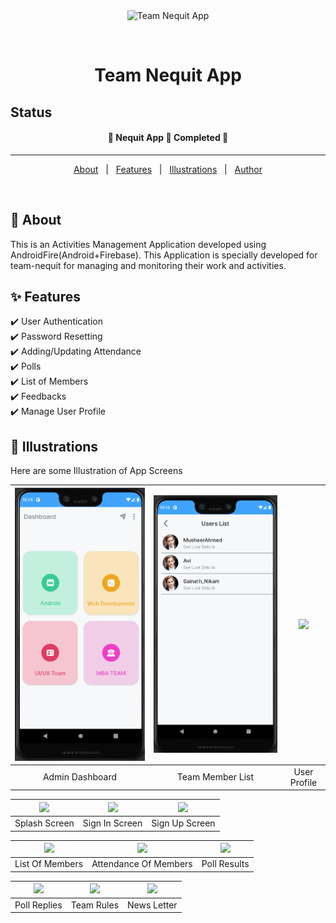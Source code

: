 
<div align="center" id="top"> 
  <img src="https://cdn.jim-nielsen.com/ios/512/flow-tasks-2015-09-29.png" alt="Team Nequit App" width="150" height="150"/>

&#xa0;

  <!-- <a href="https://e_commerce_app_flutter.netlify.app">Demo</a> -->
</div>

<h1 align="center">Team Nequit App</h1>

## Status


<h4 align="center">
	🚧  Nequit App 🚀 Completed 🚧
</h4>

<hr>

<p align="center">
  <a href="#dart-about">About</a> &#xa0; | &#xa0; 
  <a href="#sparkles-features">Features</a> &#xa0; | &#xa0;
  <a href="#checkered_flag-illustrations">Illustrations</a> &#xa0; | &#xa0;
  <a href="https://github.com/MusheerJ" target="_blank">Author</a>
</p>

<br>

## :dart: About

This is an Activities Management Application developed using AndroidFire(Android+Firebase). This Application is specially developed for team-nequit for managing and monitoring their work and activities.
## :sparkles: Features

:heavy_check_mark: User Authentication\
:heavy_check_mark: Password Resetting\
:heavy_check_mark: Adding/Updating Attendance\
:heavy_check_mark: Polls\
:heavy_check_mark: List of Members\
:heavy_check_mark: Feedbacks\
:heavy_check_mark: Manage User Profile

## :checkered_flag: Illustrations

Here are some Illustration of App Screens

| ![](screen-shots/AdminPanel.png) | ![](screen-shots/UserList.png) | ![](screen-shots/UserTask%AdminViewpng) |
| :--------------------------------: | :---------------------------------------: | :----------------------------------: |
|            Admin Dashboard             |            Team Member List             |            User Profile             |

| ![](screen-shots/splash-screen.png) | ![](screen-shots/sign-in.png) | ![](screen-shots/forgot-pass.png) |
| :----------------------------------: | :----------------------------: | :----------------------------: |
|        Splash Screen         |         Sign In Screen         |         Sign Up Screen         |

| ![](screen-shots/member-list.png) | ![](screen-shots/attendance.png) | ![](screen-shots/poll-percentage.png) |
| :------------------------------------: | :----------------------------------------: | :-------------------------------------------: |
|         List Of Members         |         Attendance Of Members        |         Poll Results         |

| ![](screen-shots/poll-replies.png) | ![](screen-shots/team-rules.png) | ![](screen-shots/news-letter.png) |
| :---------------------------------: | :------------------------------------: | :---------------------------------: |
|         Poll Replies         |         Team Rules         |         News Letter        |

